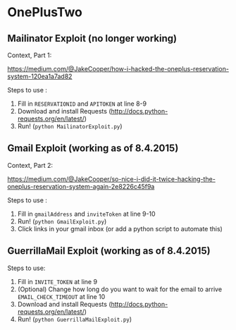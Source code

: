 # OnePlusTwo

## Mailinator Exploit (no longer working)

Context, Part 1:

https://medium.com/@JakeCooper/how-i-hacked-the-oneplus-reservation-system-120ea1a7ad82

Steps to use :

1. Fill in ```RESERVATIONID``` and ```APITOKEN``` at line 8-9
1. Download and install Requests (http://docs.python-requests.org/en/latest/)
1. Run! (`python MailinatorExploit.py`)

## Gmail Exploit (working as of 8.4.2015)

Context, Part 2:

https://medium.com/@JakeCooper/so-nice-i-did-it-twice-hacking-the-oneplus-reservation-system-again-2e8226c45f9a

Steps to use :

1. Fill in ```gmailAddress``` and ```inviteToken``` at line 9-10
1. Run! (`python GmailExploit.py`)
1. Click links in your gmail inbox (or add a python script to automate this)

## GuerrillaMail Exploit (working as of 8.4.2015)

Steps to use:

1. Fill in ```INVITE_TOKEN``` at line 9
1. (Optional) Change how long do you want to wait for the email to arrive ```EMAIL_CHECK_TIMEOUT``` at line 10
1. Download and install Requests (http://docs.python-requests.org/en/latest/)
1. Run! (`python GuerrillaMailExploit.py`)
